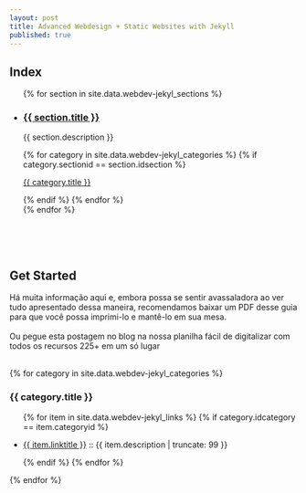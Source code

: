 ```yaml
---
layout: post
title: Advanced Webdesign + Static Websites with Jekyll
published: true
---
```


<h2>Index</h2>
<ul>
    {% for section in site.data.webdev-jekyl_sections %}
        <li>
            <h3><a href="#{{ section.idsection }}">{{ section.title }}</a></h3>
            <p>{{ section.description }}</p>
          	{% for category in site.data.webdev-jekyl_categories %}
              {% if category.sectionid == section.idsection %}
                    <p>
                      <a href="#{{ category.idcategory }}" target="blank">{{ category.title }}</a>
                    </p>
              {% endif %}
            {% endfor %}
        </li>
    {% endfor %}
</ul>
<br><br><br>
<h2>Get Started</h2>

Há muita informação aqui e, embora possa se sentir avassaladora ao ver tudo apresentado dessa maneira, recomendamos baixar um PDF desse guia para que você possa imprimi-lo e mantê-lo em sua mesa.
<br>
<br>
Ou pegue esta postagem no blog na nossa planilha fácil de digitalizar com todos os recursos 225+ em um só lugar
<br><br>

{% for category in site.data.webdev-jekyl_categories %}
  <a name="{{ category.idcategory }}"></a>
  <h3>{{ category.title }}</h3>
  <!--img src="{{ site.url }}/images/hello.svg" alt="sample image"-->
  <ul>
    {% for item in site.data.webdev-jekyl_links %}
      {% if category.idcategory == item.categoryid %}
        <li>
            <p>
              <a href="{{ item.url }}" target="blank">{{ item.linktitle }}</a>
               :: {{ item.description | truncate: 99 }}
            </p>
        </li>
      {% endif %}
    {% endfor %}
  </ul>
{% endfor %}
